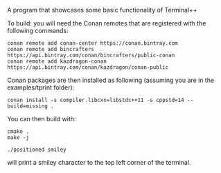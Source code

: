 A program that showcases some basic functionality of Terminal++

To build: you will need the Conan remotes that are registered with the following commands:

```
conan remote add conan-center https://conan.bintray.com
conan remote add bincrafters https://api.bintray.com/conan/bincrafters/public-conan
conan remote add kazdragon-conan https://api.bintray.com/conan/kazdragon/conan-public
```

Conan packages are then installed as following (assuming you are in the examples/tprint folder):

```
conan install -s compiler.libcxx=libstdc++11 -s cppstd=14 --build=missing .
```

You can then build with:

```
cmake .
make -j
```

    ./positioned smiley

will print a smiley character to the top left corner of the terminal.